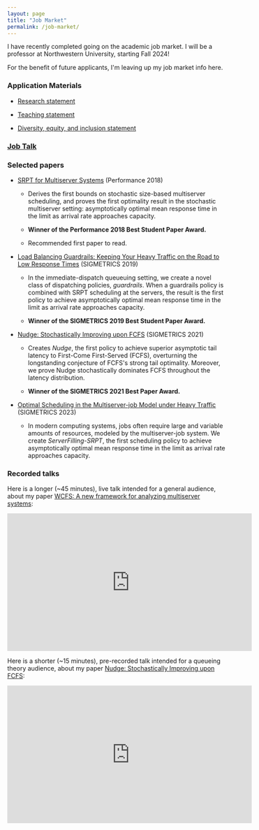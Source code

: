 ```yaml
---
layout: page
title: "Job Market"
permalink: /job-market/
---
```

I have recently completed going on the academic job market. I will be a professor at Northwestern University, starting Fall 2024!

For the benefit of future applicants, I'm leaving up my job market info here.

### Application Materials

* [Research statement](/assets/research-statement.pdf)

* [Teaching statement](/assets/teaching-statement.pdf)

* [Diversity, equity, and inclusion statement](/assets/diversity-statement.pdf)

### [Job Talk](/assets/job-talk.pptx)

### Selected papers

* [SRPT for Multiserver Systems](/assets/srpt.pdf) (Performance 2018)
  * Derives the first bounds on stochastic size-based multiserver scheduling,
  and proves the first optimality result in the stochastic multiserver setting:
  asymptotically optimal mean response time in the limit as arrival rate approaches capacity.

  * **Winner of the Performance 2018 Best Student Paper Award.**

  * Recommended first paper to read.

* [Load Balancing Guardrails: Keeping Your Heavy Traffic on the Road to Low Response Times](/assets/load-balancing.pdf) (SIGMETRICS 2019)
  * In the immediate-dispatch queueuing setting,
  we create a novel class of dispatching policies, *guardrails*.
  When a guardrails policy
  is combined with SRPT scheduling at the servers,
  the result is the first policy to achieve
  asymptotically optimal mean response time
  in the limit as arrival rate approaches capacity.

  * **Winner of the SIGMETRICS 2019 Best Student Paper Award.**

* [Nudge: Stochastically Improving upon FCFS](/assets/nudge.pdf) (SIGMETRICS 2021)
  * Creates *Nudge*, the first policy to achieve superior asymptotic tail latency to First-Come First-Served (FCFS), overturning the longstanding conjecture of FCFS's strong tail optimality. Moreover, we prove Nudge stochastically dominates FCFS throughout the latency distribution.

  * **Winner of the SIGMETRICS 2021 Best Paper Award.**

* [Optimal Scheduling in the Multiserver-job Model under Heavy Traffic](/assets/msj-srpt.pdf)
(SIGMETRICS 2023)
  * In modern computing systems, jobs often require large and variable amounts of resources,
  modeled by the multiserver-job system.
  We create *ServerFilling-SRPT*,
  the first scheduling policy to achieve asymptotically optimal mean response time
  in the limit as arrival rate approaches capacity.

### Recorded talks

Here is a longer (~45 minutes), live talk intended for a general audience,
about my paper [WCFS: A new framework for analyzing multiserver systems](/assets/finite-skip.pdf):

<iframe width="560" height="315" src="https://www.youtube.com/embed/oEmOs8Tdn-U" title="YouTube video player" frameborder="0" allow="accelerometer; autoplay; clipboard-write; encrypted-media; gyroscope; picture-in-picture" allowfullscreen></iframe>

Here is a shorter (~15 minutes), pre-recorded talk intended for a queueing theory audience,
about my paper [Nudge: Stochastically Improving upon FCFS](/assets/nudge.pdf):

<iframe width="560" height="315" src="https://www.youtube.com/embed/G3NWAOlHpoI" title="YouTube video player" frameborder="0" allow="accelerometer; autoplay; clipboard-write; encrypted-media; gyroscope; picture-in-picture" allowfullscreen></iframe>

